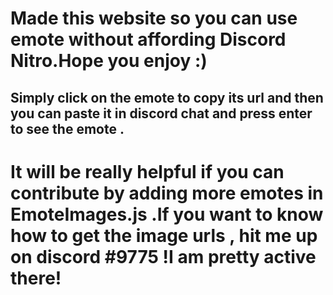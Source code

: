 # Made this website so you can use emote without affording Discord Nitro.Hope you enjoy :)
## Simply click on the emote to copy its url and then you can paste it in discord chat and press enter to see the emote .
# It will be really helpful if you can contribute by adding more emotes in EmoteImages.js .If you want to know how to get the image urls , hit me up on discord #9775 !I am pretty active there!
